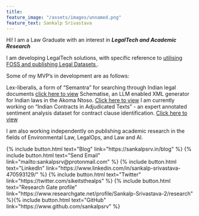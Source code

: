 ```yaml
---
title: 
feature_image: "/assets/images/unnamed.png"
feature_text: Sankalp Srivastava
---
```

<div> Hi! I am a Law Graduate with an interest in <b> <i> LegalTech and Academic Research </i> </b> </div>

I am developing LegalTech solutions, with specific reference to <u> utilising FOSS and publishing Legal Datasets </u>. 
<br>

Some of my MVP’s in development are as follows:

Lex-liberalis, a form of “Semantra” for searching through Indian legal documents [click here to view](https://lex-liberalis.onrender.com/preview)
Schematise,  an LLM enabled XML generator for Indian laws in the Akoma Ntoso. [Click here to view](https://hasgeek.com/fifthelephant/open-source-ai-hackathon/sub/schematise-formerly-complianalyse-6tevdXfzxgEEynZ7P2hxX4)
I am currently working on “Indian Contracts in Adjudicated Texts” - an expert annotated sentiment analysis dataset for contract clause identification. [Click here to view](https://drive.google.com/file/d/1W1K7Q7zuIFjgxvUpYfT5KTv45lXq9ykr/view?usp=sharing)
<div> I am also  working independently on publishing academic research in the fields of Environmental Law, LegalOps, and Law and AI.</div>






<p> {% include button.html text="Blog" link="https://sankalpsrv.in/blog" %} {% include button.html text="Send Email" link="mailto:sankalpsrv@protonmail.com" %} {% include button.html text="LinkedIn" link="https://www.linkedin.com/in/sankalp-srivastava-470593129/" %} {% include button.html text="Twitter" link="https://twitter.com/sikeitsthealps" %} {% include button.html text="Research Gate profile" link="https://www.researchgate.net/profile/Sankalp-Srivastava-2/research" %}{% include button.html text="GitHub" link="https://www.github.com/sankalpsrv" %}  </p>
